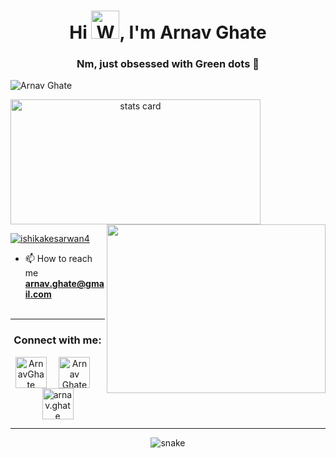 <h1 align="center">Hi <img src="https://raw.githubusercontent.com/nixin72/nixin72/master/wave.gif" 
         alt="Waving hand animated gif"
         height="45"
         width="45" />, I'm Arnav Ghate</h1>
<h3 align="center">Nm, just obsessed with Green dots 💚</h3>

<p align="left"> <img src="https://komarev.com/ghpvc/?username=ishikkkkaaaa&label=Profile%20views&color=0e75b6&style=flat" alt="Arnav Ghate" /> </p>

<p>
<a align= "center" href="https://github.com/ARNAV-GHATE">
  <img alt= "stats card" height="200px" width="400" src="https://github-readme-stats.vercel.app/api?username=ishikkkkaaaa&theme=cobalt&show_icons=true&count_private=true" />
  <img align="right" height="270px" width="350" src="https://cdn.dribbble.com/users/2238041/screenshots/4763918/working.gif" /> </a>

</p>

<p align="left"> <a href="https://twitter.com/ArnavGhate" target="blank"><img src="https://img.shields.io/twitter/follow/ArnavGhate?logo=twitter&style=for-the-badge" alt="ishikakesarwan4" /></a> </p>

- 📫 How to reach me **arnav.ghate@gmail.com**
<br><br>
<hr>

<h3 align="center">Connect with me:</h3>
<p align="center">
<a href="https://twitter.com/ArnavGhate" target="blank"><img align="center" src="https://img.icons8.com/cute-clipart/64/000000/twitter.png" alt="ArnavGhate" height="50" width="50" /></a> &nbsp;&nbsp;&nbsp;
<a href="https://www.linkedin.com/in/arnav-ajaykumar-ghate-184a5218b/" target="blank"><img align="center" src="https://img.icons8.com/cute-clipart/64/000000/linkedin.png" alt="Arnav Ghate" height="50" width="50" /></a>&nbsp;&nbsp;&nbsp;&nbsp;
<a href="https://www.instagram.com/arnav.ghate/" target="blank"><img align="center" src="https://img.icons8.com/cute-clipart/64/000000/instagram-new.png" alt="arnav.ghate" height="50" width="50" /></a>
</p>

<hr>

<p align="center">
  <img src="https://github.com/ishikkkkaaaa/ishikkkkaaaa/raw/output/github-contribution-grid-snake.svg" alt="snake"></center>
</p>
